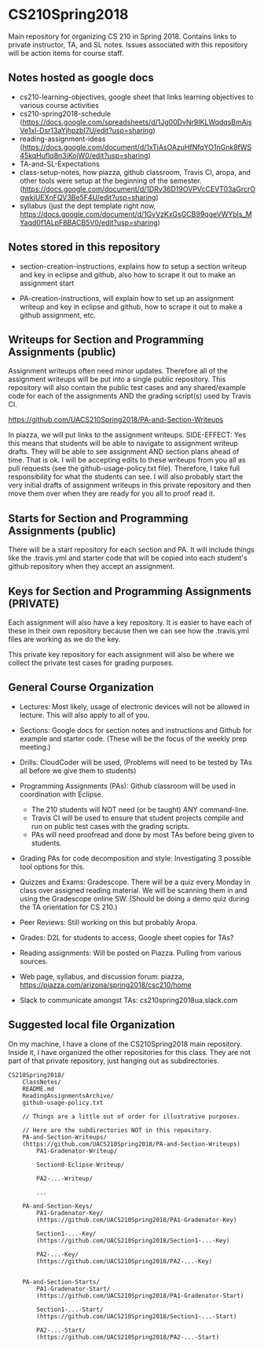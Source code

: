# CS210Spring2018
Main repository for organizing CS 210 in Spring 2018.  Contains links 
to private instructor, TA, and SL notes.  Issues associated with this repository 
will be action items for course staff.

## Notes hosted as google docs
* cs210-learning-objectives, google sheet that links learning objectives to various course activities
* cs210-spring2018-schedule (https://docs.google.com/spreadsheets/d/1Jg00DvNr9IKLWqdqsBmAjsVe1xl-Dsr13aYjhpzbI7U/edit?usp=sharing)
* reading-assignment-ideas (https://docs.google.com/document/d/1xTjAsOAzuHfNfqYO1nGnk8fWS45kqHuflq8n3jKojW0/edit?usp=sharing)
* TA-and-SL-Expectations
* class-setup-notes, how piazza, github classroom, Travis CI, aropa, and other tools were setup at the beginning of the semester. (https://docs.google.com/document/d/1DRv36D19OVPVcCEVT03aGrcrOgwkjUEXnFQV3Be5F4U/edit?usp=sharing)
* syllabus (just the dept template right now, https://docs.google.com/document/d/1GvVzKxGsGCB99qgeVWYbls_MYaqd0f1ALpF8BACB5V0/edit?usp=sharing)

## Notes stored in this repository

* section-creation-instructions, explains how to setup a section writeup 
and key in eclipse and github, also how to scrape it out to make an 
assignment start

* PA-creation-instructions, will explain how to set up an assignment writeup 
and key in eclipse and github, how to scrape it out to make a github 
assignment, etc.


## Writeups for Section and Programming Assignments (public)

Assignment writeups often need minor updates.  Therefore all of
the assignment writeups will be put into a single public repository.
This repository will also contain the public test cases and any
shared/example code for each of the assignments AND
the grading script(s) used by Travis CI.

https://github.com/UACS210Spring2018/PA-and-Section-Writeups

In piazza, we will put links to the assignment writeups.
SIDE-EFFECT: Yes this means that students will be able
to navigate to assignment writeup drafts.  They will be
able to see assignment AND section plans ahead of time.
That is ok.  I will be accepting edits to these writeups
from you all as pull requests (see the github-usage-policy.txt 
file).  Therefore, I take full responsibility for what 
the students can see.  I will also probably start the very
initial drafts of assignment writeups in this private 
repository and then move them over when they are ready for 
you all to proof read it.


## Starts for Section and Programming Assignments (public)

There will be a start repository for each section and PA.
It will include things like the .travis.yml and starter
code that will be copied into each student's github repository
when they accept an assignment.

## Keys for Section and Programming Assignments (PRIVATE)

Each assignment will also have a key repository.  It is easier
to have each of these in their own repository because then
we can see how the .travis.yml files are working as we do
the key.

This private key repository for each assignment will also be
where we collect the private test cases for grading purposes.


## General Course Organization

* Lectures: Most likely, usage of electronic devices will not be allowed 
in lecture.  This will also apply to all of you.

* Sections: Google docs for section notes and instructions and Github for
example and starter code.  (These will be the focus of the weekly prep meeting.)

* Drills: CloudCoder will be used, (Problems will need to be tested by TAs
all before we give them to students)

* Programming Assignments (PAs): Github classroom will be used in 
  coordination with Eclipse.
  * The 210 students will NOT need (or be taught) ANY command-line.
  * Travis CI will be used to ensure that student projects compile and 
    run on public test cases with the grading scripts.
  * PAs will need proofread and done by most TAs before being given 
    to students.

* Grading PAs for code decomposition and style: Investigating 3 possible 
tool options for this.

* Quizzes and Exams: Gradescope.  There will be a quiz every Monday in 
class over assigned reading material.  We will be scanning them in and 
using the Gradescope online SW. (Should be doing a demo quiz during the 
TA orientation for CS 210.)

* Peer Reviews: Still working on this but probably Aropa.

* Grades: D2L for students to access, Google sheet copies for TAs?

* Reading assignments: Will be posted on Piazza.  Pulling from various sources.

* Web page, syllabus, and discussion forum: piazza,
https://piazza.com/arizona/spring2018/csc210/home

* Slack to communicate amongst TAs: cs210spring2018ua.slack.com


## Suggested local file Organization

On my machine, I have a clone of the CS210Spring2018 main repository.
Inside it, I have organized the other repositories for this class.
They are not part of that private repository, just hanging out as
subdirectories.

    CS210Spring2018/
		ClassNotes/
		README.md
		ReadingAssignmentsArchive/
		github-usage-policy.txt

		// Things are a little out of order for illustrative purposes.
		
		// Here are the subdirectories NOT in this repository.
		PA-and-Section-Writeups/ 
		(https://github.com/UACS210Spring2018/PA-and-Section-Writeups)
			PA1-Gradenator-Writeup/
			
			Section0-Eclipse-Writeup/

			PA2-...-Writeup/
			
			...

		PA-and-Section-Keys/
			PA1-Gradenator-Key/
			(https://github.com/UACS210Spring2018/PA1-Gradenator-Key)
			
			Section1-...-Key/
			(https://github.com/UACS210Spring2018/Section1-...-Key)
			
			PA2-...-Key/
			(https://github.com/UACS210Spring2018/PA2-...-Key)
			

		PA-and-Section-Starts/
			PA1-Gradenator-Start/
			(https://github.com/UACS210Spring2018/PA1-Gradenator-Start)

			Section1-...-Start/
			(https://github.com/UACS210Spring2018/Section1-...-Start)
			
			PA2-...-Start/
			(https://github.com/UACS210Spring2018/PA2-...-Start)

			
